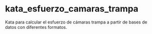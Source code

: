 # kata_esfuerzo_camaras_trampa
Kata para calcular el esfuerzo de cámaras trampa a partir de bases de datos con diferentes formatos.
